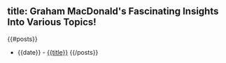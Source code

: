 title: Graham MacDonald's Fascinating Insights Into Various Topics!
----
{{#posts}}
* {{date}} - [{{title}}]({{url}})
{{/posts}}
